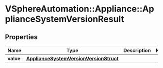 # VSphereAutomation::Appliance::ApplianceSystemVersionResult

## Properties
Name | Type | Description | Notes
------------ | ------------- | ------------- | -------------
**value** | [**ApplianceSystemVersionVersionStruct**](ApplianceSystemVersionVersionStruct.md) |  | 


